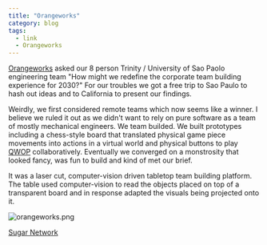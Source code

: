 ```yaml
---
title: "Orangeworks"
category: blog
tags:
  - link
  - Orangeworks
---
```

[Orangeworks](https://www.orangeworks.ie/) asked our 8 person Trinity / University of Sao Paolo engineering team "How might we redefine the corporate team building experience for 2030?"  For our troubles we got a free trip to Sao Paulo to hash out ideas and to California to present our findings.

Weirdly, we first considered remote teams which now seems like a winner.  I believe we ruled it out as we didn't want to rely on pure software as a team of mostly mechanical engineers.  We team builded.  We built prototypes including a chess-style board that translated physical game piece movements into actions in a virtual world and physical buttons to play [QWOP](http://www.foddy.net/Athletics.html) collaboratively.  Eventually we converged on a monstrosity that looked fancy, was fun to build and kind of met our brief.

It was a laser cut, computer-vision driven tabletop team building platform.  The table used computer-vision to read the objects placed on top of a transparent board and in response adapted the visuals being projected onto it.

![orangeworks.png](https://raw.githubusercontent.com/rdmolony/rdmolony.github.io/559003b836607fbcae892cce5bff1ace26a15b97/assets/images/orangeworks.png)

<div><a href="https://sugar-network.org/projects/" class="btn btn--primary">Sugar Network</a></div>
